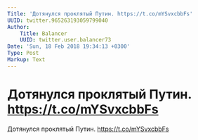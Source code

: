 ```yaml
---
Title: 'Дотянулся проклятый Путин. https://t.co/mYSvxcbbFs'
UUID: twitter.965263193059799040
Author:
    Title: Balancer
    UUID: twitter.user.balancer73
Date: 'Sun, 18 Feb 2018 19:34:13 +0300'
Type: Post
Markup: Text
---
```


# Дотянулся проклятый Путин. https://t.co/mYSvxcbbFs

Дотянулся проклятый Путин. https://t.co/mYSvxcbbFs